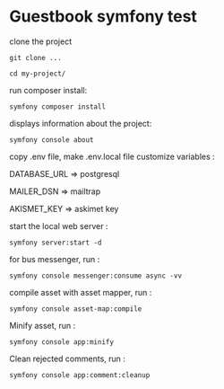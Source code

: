 # Guestbook symfony test

clone the project

`git clone ...`

`cd my-project/`

run composer install:

`symfony composer install`

displays information about the project:

`symfony console about`

copy .env file, make .env.local file
customize variables :

DATABASE_URL => postgresql

MAILER_DSN => mailtrap

AKISMET_KEY => askimet key

start the local web server :

`symfony server:start -d`

for bus messenger, run :

`symfony console messenger:consume async -vv`

compile asset with asset mapper, run :

`symfony console asset-map:compile`

Minify asset, run :

`symfony console app:minify`

Clean rejected comments, run :

`symfony console app:comment:cleanup`

